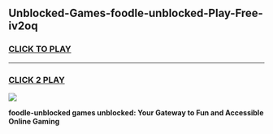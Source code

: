 
## Unblocked-Games-foodle-unblocked-Play-Free-iv2oq
<h3>
<a href="https://premium76.site?title=foodle-unblocked&ref=21A">CLICK TO PLAY</a></h3>
<hr>

<h3>
<a href="https://premium76.site?title=foodle-unblocked&ref=21A">CLICK 2 PLAY</a>
  
</h3>

<a href="https://premium76.site?title=foodle-unblocked&ref=21A"><img src="https://clearcache.store/games.png"></a>


**foodle-unblocked games unblocked: Your Gateway to Fun and Accessible Online Gaming**
